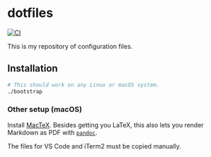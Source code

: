 # dotfiles

[![CI](https://github.com/brcrista/dotfiles/workflows/CI/badge.svg)](https://github.com/brcrista/dotfiles/actions?query=workflow%3ACI)

This is my repository of configuration files.

## Installation

```sh
# This should work on any Linux or macOS system.
./bootstrap
```

### Other setup (macOS)

Install [MacTeX](https://www.tug.org/mactex/mactex-download.html). Besides getting you LaTeX, this also lets you render Markdown as PDF with [`pandoc`](https://pandoc.org/).

The files for VS Code and iTerm2 must be copied manually.
